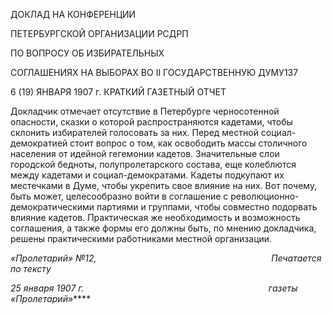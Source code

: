 ДОКЛАД НА КОНФЕРЕНЦИИ

ПЕТЕРБУРГСКОЙ ОРГАНИЗАЦИИ РСДРП

ПО ВОПРОСУ ОБ ИЗБИРАТЕЛЬНЫХ

СОГЛАШЕНИЯХ НА ВЫБОРАХ ВО II ГОСУДАРСТВЕННУЮ ДУМУ137

6 (19) ЯНВАРЯ 1907 г. КРАТКИЙ ГАЗЕТНЫЙ ОТЧЕТ

Докладчик отмечает отсутствие в Петербурге черносотенной опасности, сказки о ко­торой распространяются кадетами, чтобы склонить избирателей голосовать за них. Пе­ред местной социал-демократией стоит вопрос о том, как освободить массы столичного населения от идейной гегемонии кадетов. Значительные слои городской бедноты, по­лупролетарского состава, еще колеблются между кадетами и социал-демократами. Ка­деты подкупают их местечками в Думе, чтобы укрепить свое влияние на них. Вот по­чему, быть может, целесообразно войти в соглашение с революционно-демократическими партиями и группами, чтобы совместно подорвать влияние кадетов. Практическая же необходимость и возможность соглашения, а также формы его долж­ны быть, по мнению докладчика, решены практическими работниками местной органи­зации.

_«Пролетарий» №12,                                                                       Печатается по тексту_

_25 января 1907 г.                                                                           газеты «Пролетарий»_****